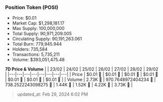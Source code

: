 
  ### Position Token (POSI)
  - Price: $0.01
  - Market Cap: $1,298,181.17
  - Max Supply: 100,000,000
  - Total Supply: 90,971,209.005
  - Circulating Supply: 90,191,263.061
  - Total Burn: 779,945.944
  - Holders: 735,584
  - Transactions: 5,735,211
  - Volume: $393,051,475.48

  **7D Price & Volume**
  | | 23&#x2F;02 | 24&#x2F;02 | 25&#x2F;02 | 26&#x2F;02 | 27&#x2F;02 | 28&#x2F;02 | 29&#x2F;02 |
  |---|---|---|---|---|---|---|---|
  | Price | $0.01 🚀 | $0.01 🚀 | $0.01 🚀 | $0.01 🚀 | $0.01 🚀 | $0.01 🔻 | $0.01 🚀 |
  | Volume | 2.73K 🚀 | 970.7648972404234 🔻 | 738.2522243098275 🔻 | 1.44K 🚀 | 1.52K 🚀 | 4.22K 🚀 | 3.73K 🔻 |

  > updated_at: Feb 29, 2024 6:02 PM

